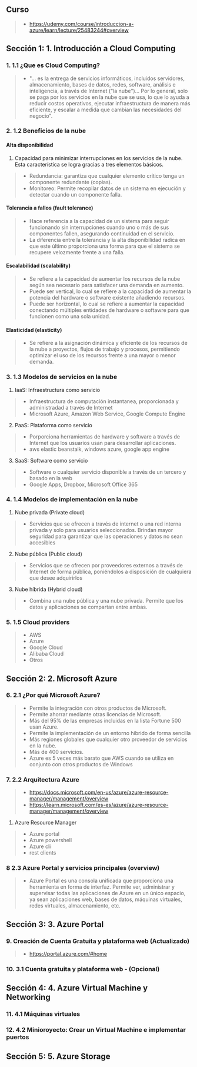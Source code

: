 
## Curso
>- https://udemy.com/course/introduccion-a-azure/learn/lecture/25483244#overview

## Sección 1: 1. Introducción a Cloud Computing

### 1. 1.1 ¿Que es Cloud Computing?
>- "... es la entrega de servicios informáticos, incluidos servidores, almacenamiento, bases de datos, redes, software, análisis e inteligencia, a través de Internet ("la nube")... Por lo general, solo se paga por los servicios en la nube que se usa, lo que lo ayuda a reducir costos operativos, ejecutar infraestructura de manera más eficiente, y escalar a medida que cambian las necesidades del negocio".

### 2. 1.2 Beneficios de la nube

#### Alta disponibilidad
1. Capacidad para minimizar interrupciones en los servicios de la nube. Esta característica se logra gracias a tres elementos básicos.
>- Redundancia: garantiza que cualquier elemento crítico tenga un componente redundante (copias).
>- Monitoreo: Permite recopilar datos de un sistema en ejecución y detectar cuando un componente falla.
#### Tolerancia a fallos (fault tolerance)
>- Hace referencia a la capacidad de un sistema para seguir funcionando sin interrupciones cuando uno o más de sus componentes fallen, asegurando continuidad en el servicio.
>- La diferencia entre la tolerancia y la alta disponibilidad radica en que este último proporciona una forma para que el sistema se recupere velozmente frente a una falla.
#### Escalabilidad (scalability)
>- Se refiere a la capacidad de aumentar los recursos de la nube según sea necesario para satisfacer una demanda en aumento.
>- Puede ser vertical, lo cual se refiere a la capacidad de aumentar la potencia del hardware o software existente añadiendo recursos.
>- Puede ser horizontal, lo cual se refiere a aumentar la capacidad conectando múltiples entidades de hardware o softawre para que funcionen como una sola unidad.

#### Elasticidad (elasticity)
>- Se refiere a la asignación dinámica y eficiente de los recursos de la nube a proyectos, flujos de trabajo y procesos, permitiendo optimizar el uso de los recursos frente a una mayor o menor demanda.


### 3. 1.3 Modelos de servicios en la nube
1. IaaS: Infraestructura como servicio
>- Infraestructura de computación instantanea, proporcionada y administradad a través de Internet
>- Microsoft Azure, Amazon Web Service, Google Compute Engine

2. PaaS: Plataforma como servicio
>- Porporciona herramientas de hardware y software a través de Internet que los usuarios usan para desarrollar aplicaciones.
>- aws elastic beanstalk, windows azure, google app engine

3. SaaS: Software como servicio
>- Software o cualquier servicio disponible a través de un tercero y basado en la web
>- Google Apps, Dropbox, Microsoft Office 365


### 4. 1.4 Modelos de implementación en la nube
1. Nube privada (Private cloud)
>- Servicios que se ofrecen a través de internet o una red interna privada y solo para usuarios seleccionados. Brindan mayor seguridad para garantizar que las operaciones y datos no sean accesibles

2. Nube pública (Public cloud)
>- Servicios que se ofrecen por proveedores externos a través de Internet de forma pública, poniéndolos a disposición de cualquiera que desee adquirirlos

3. Nube híbrida (Hybrid cloud)
>- Combina una nube pública y una nube privada. Permite que los datos y aplicaciones se compartan entre ambas.


### 5. 1.5 Cloud providers
>- AWS
>- Azure
>- Google Cloud
>- Alibaba Cloud
>- Otros


## Sección 2: 2. Microsoft Azure

### 6. 2.1 ¿Por qué Microsoft Azure?
>- Permite la integración con otros productos de Microsoft.
>- Permite ahorrar mediante otras licencias de Microsoft.
>- Más del 95% de las empresas incluidas en la lista Fortune 500 usan Azure.
>- Permite la implementación de un entorno híbrido de forma sencilla
>- Más regiones globales que cualquier otro proveedor de servicios en la nube.
>- Más de 400 servicios.
>- Azure es 5 veces más barato que AWS cuando se utiliza en conjunto con otros productos de Windows


### 7. 2.2 Arquitectura Azure
>- https://docs.microsoft.com/en-us/azure/azure-resource-manager/management/overview
>- https://learn.microsoft.com/es-es/azure/azure-resource-manager/management/overview
1. Azure Resource Manager
>- Azure portal
>- Azure powershell
>- Azure cli
>- rest clients

### 8 2.3 Azure Portal y servicios principales (overview)
>- Azure Portal es una consola unificada que proporciona una herramienta en forma de interfaz. Permite ver, administrar y supervisar todas las aplicaciones de Azure en un único espacio, ya sean aplicaciones web, bases de datos, máquinas virtuales, redes virtuales, almacenamiento, etc.


## Sección 3: 3. Azure Portal

### 9. Creación de Cuenta Gratuita y plataforma web (Actualizado)
>- https://portal.azure.com/#home

### 10. 3.1 Cuenta gratuita y plataforma web - (Opcional)


## Sección 4: 4. Azure Virtual Machine y Networking

### 11. 4.1 Máquinas virtuales

### 12. 4.2 Minioroyecto: Crear un Virtual Machine e implementar puertos

## Sección 5: 5. Azure Storage